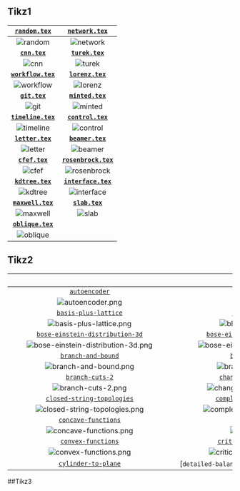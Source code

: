 ## Tikz1

| [**`random.tex`**](Tikz1/data/random/random.tex)              | [**`network.tex`**](Tikz1/data/network/network.tex)           |
| :-----------------------------------------------------: | :-----------------------------------------------------: |
| ![random](Tikz1/data/random/random.jpg)                       | ![network](Tikz1/data/network/network.jpg)                    |
| [**`cnn.tex`**](Tikz1/data/cnn/cnn.tex)                       | [**`turek.tex`**](Tikz1/data/turek/turek.tex)                 |
| ![cnn](Tikz1/data/cnn/cnn.jpg)                                | ![turek](Tikz1/data/turek/turek.jpg)                          |
| [**`workflow.tex`**](Tikz1/data/workflow/workflow.tex)        | [**`lorenz.tex`**](Tikz1/data/lorenz/lorenz.tex)              |
| ![workflow](Tikz1/data/workflow/workflow.jpg)                 | ![lorenz](Tikz1/data/lorenz/lorenz.jpg)                       |
| [**`git.tex`**](Tikz1/data/git/git.tex)                       | [**`minted.tex`**](Tikz1/data/minted/minted.tex)              |
| ![git](Tikz1/data/git/git.jpg)                                | ![minted](Tikz1/data/minted/minted.jpg)                       |
| [**`timeline.tex`**](Tikz1/data/timeline/timeline.tex)        | [**`control.tex`**](Tikz1/data/control/control.tex)           |
| ![timeline](Tikz1/data/timeline/timeline.jpg)                 | ![control](Tikz1/data/control/control.jpg)                    |
| [**`letter.tex`**](Tikz1/data/letter/letter.tex)              | [**`beamer.tex`**](Tikz1/data/beamer/beamer.tex)              |
| ![letter](Tikz1/data/letter/letter.jpg)                       | ![beamer](Tikz1/data/beamer/beamer.jpg)                       |
| [**`cfef.tex`**](Tikz1/data/cfef/cfef.tex)                    | [**`rosenbrock.tex`**](Tikz1/data/rosenbrock/rosenbrock.tex)  |
| ![cfef](Tikz1/data/cfef/cfef.jpg)                             | ![rosenbrock](Tikz1/data/rosenbrock/rosenbrock.jpg)           |
| [**`kdtree.tex`**](Tikz1/data/kdtree/kdtree.tex)              | [**`interface.tex`**](Tikz1/data/interface/interface.tex)     |
| ![kdtree](Tikz1/data/kdtree/kdtree.jpg)                       | ![interface](Tikz1/data/interface/interface.jpg)              |
| [**`maxwell.tex`**](Tikz1/data/maxwell/maxwell.tex)           | [**`slab.tex`**](Tikz1/data/slab/slab.tex)                    |
| ![maxwell](Tikz1/data/maxwell/maxwell.jpg)                    | ![slab](Tikz1/data/slab/slab.jpg)                             |
| [**`oblique.tex`**](Tikz1/data/oblique/oblique.tex)           |                                                               |
| ![oblique](Tikz1/data/oblique/oblique.jpg)                    |                                                               |
     
## Tikz2

| &emsp;&emsp;&emsp;&emsp;&emsp;&emsp;&emsp;&emsp;&emsp;&emsp;&emsp;&emsp;&emsp;&emsp;&emsp;&emsp;&emsp;&emsp;&emsp;&emsp;&emsp;&emsp; | &emsp;&emsp;&emsp;&emsp;&emsp;&emsp;&emsp;&emsp;&emsp;&emsp;&emsp;&emsp;&emsp;&emsp;&emsp;&emsp;&emsp;&emsp;&emsp;&emsp;&emsp;&emsp; |
| :----------------------------------------------------------------------------------------------------------------------------------: | :----------------------------------------------------------------------------------------------------------------------------------: |
|                                      [`autoencoder`](Tikz2/assets/autoencoder/autoencoder.tex)                                      |                                           [`aviary`](Tikz2/assets/aviary/aviary.tex)                                           |
|                                       ![`autoencoder.png`](Tikz2/assets/autoencoder/autoencoder.png)                                       |                                              ![`aviary.png`](Tikz2/assets/aviary/aviary.png)                                               |
|                               [`basis-plus-lattice`](Tikz2/assets/basis-plus-lattice/basis-plus-lattice.tex)                               |                                     [`bloch-sphere`](Tikz2/assets/bloch-sphere/bloch-sphere.tex)                                     |
|                            ![`basis-plus-lattice.png`](Tikz2/assets/basis-plus-lattice/basis-plus-lattice.png)                             |                                     ![`bloch-sphere.png`](Tikz2/assets/bloch-sphere/bloch-sphere.png)                                      |
|                    [`bose-einstein-distribution-3d`](Tikz2/assets/bose-einstein-distribution-3d/bose-einstein-distribution-3d.tex)                    |                       [`bose-einstein-distribution`](Tikz2/assets/bose-einstein-distribution/bose-einstein-distribution.tex)                       |
|            ![`bose-einstein-distribution-3d.png`](Tikz2/assets/bose-einstein-distribution-3d/bose-einstein-distribution-3d.png)            |                ![`bose-einstein-distribution.png`](Tikz2/assets/bose-einstein-distribution/bose-einstein-distribution.png)                 |
|                                 [`branch-and-bound`](Tikz2/assets/branch-and-bound/branch-and-bound.tex)                                 |                                    [`branch-cuts-1`](Tikz2/assets/branch-cuts-1/branch-cuts-1.tex)                                    |
|                               ![`branch-and-bound.png`](Tikz2/assets/branch-and-bound/branch-and-bound.png)                                |                                    ![`branch-cuts-1.png`](Tikz2/assets/branch-cuts-1/branch-cuts-1.png)                                    |
|                                    [`branch-cuts-2`](Tikz2/assets/branch-cuts-2/branch-cuts-2.tex)                                    |                              [`change-of-variables`](Tikz2/assets/change-of-variables/change-of-variables.tex)                              |
|                                    ![`branch-cuts-2.png`](Tikz2/assets/branch-cuts-2/branch-cuts-2.png)                                    |                           ![`change-of-variables.png`](Tikz2/assets/change-of-variables/change-of-variables.png)                           |
|                         [`closed-string-topologies`](Tikz2/assets/closed-string-topologies/closed-string-topologies.tex)                         |                            [`complex-sign-function`](Tikz2/assets/complex-sign-function/complex-sign-function.tex)                            |
|                   ![`closed-string-topologies.png`](Tikz2/assets/closed-string-topologies/closed-string-topologies.png)                    |                        ![`complex-sign-function.png`](Tikz2/assets/complex-sign-function/complex-sign-function.png)                        |
|                                [`concave-functions`](Tikz2/assets/concave-functions/concave-functions.tex)                                |                                           [`conv2d`](Tikz2/assets/conv2d/conv2d.tex)                                           |
|                              ![`concave-functions.png`](Tikz2/assets/concave-functions/concave-functions.png)                              |                                              ![`conv2d.png`](Tikz2/assets/conv2d/conv2d.png)                                               |
|                                 [`convex-functions`](Tikz2/assets/convex-functions/convex-functions.tex)                                 |                             [`critical-temperature`](Tikz2/assets/critical-temperature/critical-temperature.tex)                             |
|                               ![`convex-functions.png`](Tikz2/assets/convex-functions/convex-functions.png)                                |                         ![`critical-temperature.png`](Tikz2/assets/critical-temperature/critical-temperature.png)                          |
|                                [`cylinder-to-plane`](Tikz2/assets/cylinder-to-plane/cylinder-to-plane.tex)                                |                                 [`detailed-balance`](Tikz2/assets/detailed-b

##Tikz3


